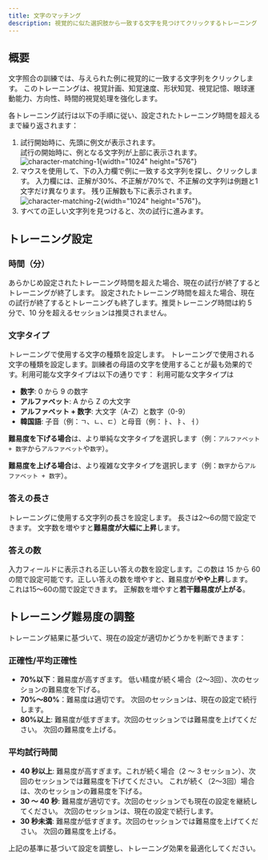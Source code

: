 ```yaml
---
title: 文字のマッチング
description: 視覚的に似た選択肢から一致する文字を見つけてクリックするトレーニング
---
```


## 概要

文字照合の訓練では、与えられた例に視覚的に一致する文字列をクリックします。 このトレーニングは、視覚計画、知覚速度、形状知覚、視覚記憶、眼球運動能力、方向性、時間的視覚処理を強化します。

各トレーニング試行は以下の手順に従い、設定されたトレーニング時間を超えるまで繰り返されます：

1. 試行開始時に、先頭に例文が表示されます。\
   試行の開始時に、例となる文字列が上部に表示されます。\
   ![character-matching-1](/character-matching-1.png){width="1024" height="576"}
2. マウスを使用して、下の入力欄で例に一致する文字列を探し、クリックします。 入力欄には、正解が30%、不正解が70%で、不正解の文字列は例題と1文字だけ異なります。 残り正解数も下に表示されます。\
   ![character-matching-2](/character-matching-2.png){width="1024" height="576"}。
3. すべての正しい文字列を見つけると、次の試行に進みます。

## トレーニング設定

### 時間（分）

あらかじめ設定されたトレーニング時間を超えた場合、現在の試行が終了するとトレーニングが終了します。 設定されたトレーニング時間を超えた場合、現在の試行が終了するとトレーニングも終了します。推奨トレーニング時間は約 5 分で、10 分を超えるセッションは推奨されません。

### 文字タイプ

トレーニングで使用する文字の種類を設定します。 トレーニングで使用される文字の種類を設定します。訓練者の母語の文字を使用することが最も効果的です。利用可能な文字タイプは以下の通りです： 利用可能な文字タイプは

- **数字**: 0 から 9 の数字
- **アルファベット**: A から Z の大文字
- **アルファベット + 数字**: 大文字（A-Z）と数字（0-9）
- **韓国語**: 子音（例：ㄱ、ㄴ、ㄷ）と母音（例：ㅏ、ㅑ、ㅓ）

**難易度を下げる場合**は、より単純な文字タイプを選択します（例：`アルファベット + 数字`から`アルファベット`や`数字`）。

**難易度を上げる場合**は、より複雑な文字タイプを選択します（例：`数字`から`アルファベット + 数字`）。

### 答えの長さ

トレーニングに使用する文字列の長さを設定します。 長さは2～6の間で設定できます。 文字数を増やすと**難易度が大幅に上昇**します。

### 答えの数

入力フィールドに表示される正しい答えの数を設定します。この数は 15 から 60 の間で設定可能です。正しい答えの数を増やすと、難易度が**やや上昇**します。 これは15～60の間で設定できます。 正解数を増やすと**若干難易度が上がる**。

## トレーニング難易度の調整

トレーニング結果に基づいて、現在の設定が適切かどうかを判断できます：

### 正確性/平均正確性

- **70%以下**：難易度が高すぎます。 低い精度が続く場合（2～3回）、次のセッションの難易度を下げる。
- **70%～80%**：難易度は適切です。 次回のセッションは、現在の設定で続行します。
- **80%以上**: 難易度が低すぎます。次回のセッションでは難易度を上げてください。 次回の難易度を上げる。

### 平均試行時間

- **40 秒以上**: 難易度が高すぎます。これが続く場合（2 ～ 3 セッション）、次回のセッションでは難易度を下げてください。 これが続く（2～3回）場合は、次のセッションの難易度を下げる。
- **30 ～ 40 秒**: 難易度が適切です。次回のセッションでも現在の設定を継続してください。 次回のセッションは、現在の設定で続行します。
- **30 秒未満**: 難易度が低すぎます。次回のセッションでは難易度を上げてください。 次回の難易度を上げる。

上記の基準に基づいて設定を調整し、トレーニング効果を最適化してください。
